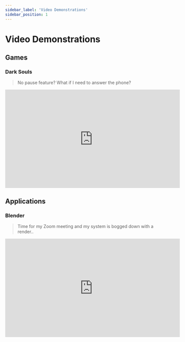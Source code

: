 ```yaml
---
sidebar_label: 'Video Demonstrations'
sidebar_position: 1
---
```


# Video Demonstrations

## Games

### Dark Souls

> No pause feature? What if I need to answer the phone?

<iframe width="560" height="315" src="https://www.youtube.com/embed/9OESJGBEmOY?si=Ny7pq1YrsjZRqrmX" title="YouTube video player" frameborder="0" allow="accelerometer; autoplay; clipboard-write; encrypted-media; gyroscope; picture-in-picture; web-share" referrerpolicy="strict-origin-when-cross-origin" allowfullscreen></iframe>


## Applications

### Blender

> Time for my Zoom meeting and my system is bogged down with a render..

<iframe width="560" height="315" src="https://www.youtube.com/embed/Q2Pn1VA-2YA?si=T_E5rronnmfnooal" title="YouTube video player" frameborder="0" allow="accelerometer; autoplay; clipboard-write; encrypted-media; gyroscope; picture-in-picture; web-share" referrerpolicy="strict-origin-when-cross-origin" allowfullscreen></iframe>
